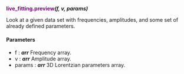 **<span style="color:purple">live&#95;fitting.preview</span>_(f, v, params)_**


Look at a given data set with frequencies, amplitudes, and some set of
already defined parameters.


#### Parameters
* f : <b><i>arr</i></b>  Frequency array.
* v : <b><i>arr</i></b>  Amplitude array.
* params : <b><i>arr</i></b>  3D Lorentzian parameters array.